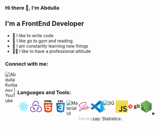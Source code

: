 ### Hi there 👋, I'm Abdulla



## I'm a FrontEnd Developer
- 💪 I like to write code
- 🎉 I like go to gym and reading
- 🥅 I am constantly learning new things
- 🤹🏽 I like to have a professional attitude

### Connect with me:


[<img align="left" alt="AbdullaKurbanov | YouTube" width="40px" src="https://st2.depositphotos.com/1998781/11552/v/600/depositphotos_115529474-stock-illustration-aircraft-vector-logo-icon-flat.jpg" />][telegram]

<br />
<br />

### Languages and Tools:
<img align="left" alt="React" width="40px" src="https://raw.githubusercontent.com/github/explore/80688e429a7d4ef2fca1e82350fe8e3517d3494d/topics/react/react.png" />
<img align="left" alt="Redux" width="40px" src="https://raw.githubusercontent.com/github/explore/80688e429a7d4ef2fca1e82350fe8e3517d3494d/topics/redux/redux.png" />
<img align="left" alt="HTML5" width="40px" src="https://raw.githubusercontent.com/github/explore/80688e429a7d4ef2fca1e82350fe8e3517d3494d/topics/html/html.png" />
<img align="left" alt="CSS3" width="40px" src="https://raw.githubusercontent.com/github/explore/80688e429a7d4ef2fca1e82350fe8e3517d3494d/topics/css/css.png" />
<img align="left" alt="Material UI" width="40px" src="https://camo.githubusercontent.com/43f56294f7a5a6bc79b1a417447b6d152b32036d091682d16dbb863f23844f31/68747470733a2f2f617661746172732e6d64732e79616e6465782e6e65742f693f69643d36373733303739346539353539626333383732666465633037633461666437342d353631363039332d696d616765732d7468756d6273266e3d3133266578703d31" />
<img align="left" alt="Sass" width="40px" src="https://raw.githubusercontent.com/github/explore/80688e429a7d4ef2fca1e82350fe8e3517d3494d/topics/sass/sass.png" />
<img align="left" alt="Visual Studio Code" width="40px" src="https://raw.githubusercontent.com/github/explore/80688e429a7d4ef2fca1e82350fe8e3517d3494d/topics/visual-studio-code/visual-studio-code.png" />
<img align="left" alt="SQL" width="40px" src="https://camo.githubusercontent.com/bff818edfc210d8d7a668efee818c4c5a32019c91551114d829f41f6d5857acf/68747470733a2f2f63646e2d696d616765732d312e6d656469756d2e636f6d2f6d61782f313032342f312a36545671767a766574426770466c55495574783051412e6a706567" />

<img align="left" alt="JavaScript" width="40px" src="https://raw.githubusercontent.com/github/explore/80688e429a7d4ef2fca1e82350fe8e3517d3494d/topics/javascript/javascript.png" />
<img align="left" alt="Git" width="40px" src="https://raw.githubusercontent.com/github/explore/80688e429a7d4ef2fca1e82350fe8e3517d3494d/topics/git/git.png" />
<img align="left" alt="Node.js" width="40px" src="https://raw.githubusercontent.com/github/explore/80688e429a7d4ef2fca1e82350fe8e3517d3494d/topics/nodejs/nodejs.png" />
<img align="left" alt="Express" width="40px" src="https://raw.githubusercontent.com/github/explore/80688e429a7d4ef2fca1e82350fe8e3517d3494d/topics/express/express.png" />



<br />
<br />


<details>
  <summary>:zap: Statistics:</summary>
   <img align="left" alt="codeSTACKr's GitHub Stats" src="https://github-readme-stats.vercel.app/api/top-langs/?username=Abdillah05&langs_count=8&layout=compact" />
    <br />
    <img align="left" alt="codeSTACKr's GitHub Stats" src="https://github-readme-stats.vercel.app/api?username=Abdillah05&show_icons=true" />
</details>

[telegram]: https://t.me/Sandaak



